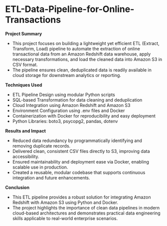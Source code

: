 # ETL-Data-Pipeline-for-Online-Transactions

**Project Summary**

- This project focuses on building a lightweight yet efficient ETL (Extract, Transform, Load) pipeline to automate the extraction of online transactional data from an Amazon Redshift data warehouse, apply necessary transformations, and load the cleaned data into Amazon S3 in CSV format.
- The pipeline ensures clean, deduplicated data is readily available in cloud storage for downstream analytics or reporting.

**Techniques Used**

- ETL Pipeline Design using modular Python scripts
- SQL-based Transformation for data cleaning and deduplication
- Cloud Integration using Amazon Redshift and Amazon S3
- Environment Configuration using .env files and Docker
- Containerization with Docker for reproducibility and easy deployment
- Python Libraries: boto3, psycopg2, pandas, dotenv
  
**Results and Impact**

- Reduced data redundancy by programmatically identifying and removing duplicate records.
- Delivered clean, consistent CSV files directly to S3, improving data accessibility.
- Ensured maintainability and deployment ease via Docker, enabling scalable use in production.
- Created a reusable, modular codebase that supports continuous integration and future enhancements.

**Conclusion**

- This ETL pipeline provides a robust solution for integrating Amazon Redshift with Amazon S3 using Python and Docker.
- The project highlights the importance of clean data pipelines in modern cloud-based architectures and demonstrates practical data engineering skills applicable to real-world enterprise scenarios.
